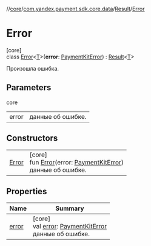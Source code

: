 //[core](../../../../index.md)/[com.yandex.payment.sdk.core.data](../../index.md)/[Result](../index.md)/[Error](index.md)

# Error

[core]\
class [Error](index.md)<[T](index.md)>(**error**: [PaymentKitError](../../-payment-kit-error/index.md)) : [Result](../index.md)<[T](index.md)> 

Произошла ошибка.

## Parameters

core

| | |
|---|---|
| error | данные об ошибке. |

## Constructors

| | |
|---|---|
| [Error](-error.md) | [core]<br>fun [Error](-error.md)(error: [PaymentKitError](../../-payment-kit-error/index.md))<br>данные об ошибке. |

## Properties

| Name | Summary |
|---|---|
| [error](error.md) | [core]<br>val [error](error.md): [PaymentKitError](../../-payment-kit-error/index.md)<br>данные об ошибке. |

